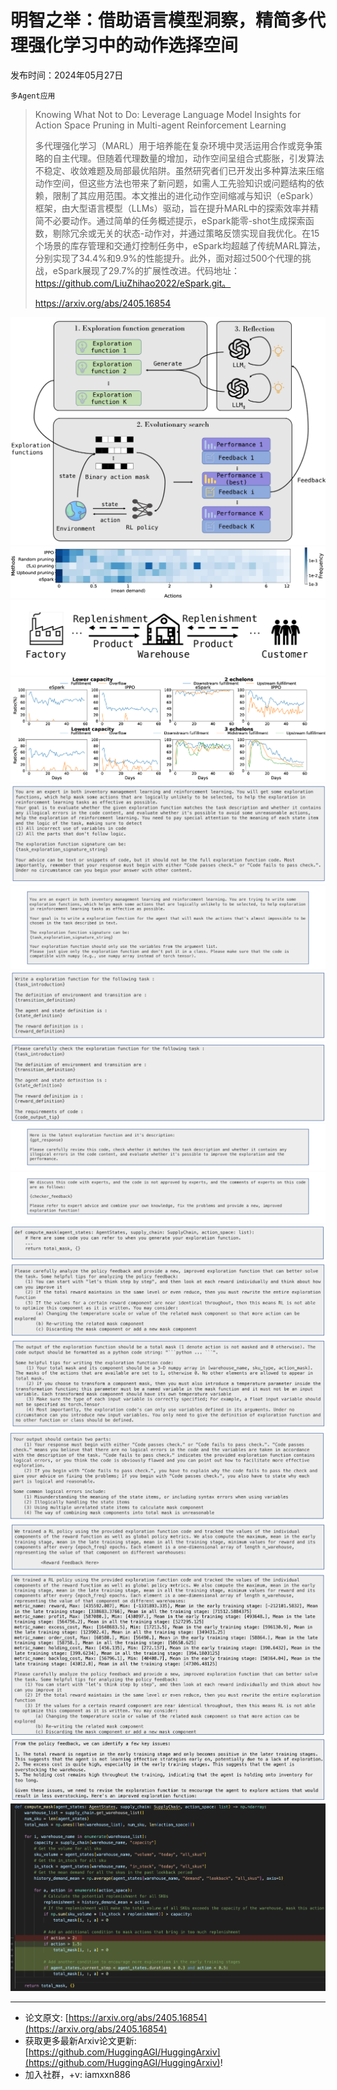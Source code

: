 # 明智之举：借助语言模型洞察，精简多代理强化学习中的动作选择空间
发布时间：2024年05月27日

`多Agent应用`
> Knowing What Not to Do: Leverage Language Model Insights for Action Space Pruning in Multi-agent Reinforcement Learning
>
> 多代理强化学习（MARL）用于培养能在复杂环境中灵活运用合作或竞争策略的自主代理。但随着代理数量的增加，动作空间呈组合式膨胀，引发算法不稳定、收敛难题及局部最优陷阱。虽然研究者们已开发出多种算法来压缩动作空间，但这些方法也带来了新问题，如需人工先验知识或问题结构的依赖，限制了其应用范围。本文推出的进化动作空间缩减与知识（eSpark）框架，由大型语言模型（LLMs）驱动，旨在提升MARL中的探索效率并精简不必要动作。通过简单的任务概述提示，eSpark能零-shot生成探索函数，剔除冗余或无关的状态-动作对，并通过策略反馈实现自我优化。在15个场景的库存管理和交通灯控制任务中，eSpark均超越了传统MARL算法，分别实现了34.4%和9.9%的性能提升。此外，面对超过500个代理的挑战，eSpark展现了29.7%的扩展性改进。代码地址：https://github.com/LiuZhihao2022/eSpark.git。
>
> https://arxiv.org/abs/2405.16854

![](https://raw.githubusercontent.com/HuggingAGI/HuggingArxiv/main/paper_images/2405.16854/x1.png)
![](https://raw.githubusercontent.com/HuggingAGI/HuggingArxiv/main/paper_images/2405.16854/x2.png)
![](https://raw.githubusercontent.com/HuggingAGI/HuggingArxiv/main/paper_images/2405.16854/x3.png)
![](https://raw.githubusercontent.com/HuggingAGI/HuggingArxiv/main/paper_images/2405.16854/x4.png)
![](https://raw.githubusercontent.com/HuggingAGI/HuggingArxiv/main/paper_images/2405.16854/x5.png)
![](https://raw.githubusercontent.com/HuggingAGI/HuggingArxiv/main/paper_images/2405.16854/x6.png)
![](https://raw.githubusercontent.com/HuggingAGI/HuggingArxiv/main/paper_images/2405.16854/x7.png)
![](https://raw.githubusercontent.com/HuggingAGI/HuggingArxiv/main/paper_images/2405.16854/x8.png)
![](https://raw.githubusercontent.com/HuggingAGI/HuggingArxiv/main/paper_images/2405.16854/x9.png)
![](https://raw.githubusercontent.com/HuggingAGI/HuggingArxiv/main/paper_images/2405.16854/x10.png)
![](https://raw.githubusercontent.com/HuggingAGI/HuggingArxiv/main/paper_images/2405.16854/x11.png)
![](https://raw.githubusercontent.com/HuggingAGI/HuggingArxiv/main/paper_images/2405.16854/x12.png)
![](https://raw.githubusercontent.com/HuggingAGI/HuggingArxiv/main/paper_images/2405.16854/x13.png)
![](https://raw.githubusercontent.com/HuggingAGI/HuggingArxiv/main/paper_images/2405.16854/x14.png)
![](https://raw.githubusercontent.com/HuggingAGI/HuggingArxiv/main/paper_images/2405.16854/x15.png)
![](https://raw.githubusercontent.com/HuggingAGI/HuggingArxiv/main/paper_images/2405.16854/x16.png)
![](https://raw.githubusercontent.com/HuggingAGI/HuggingArxiv/main/paper_images/2405.16854/x17.png)
![](https://raw.githubusercontent.com/HuggingAGI/HuggingArxiv/main/paper_images/2405.16854/eSpark_improvement.png)

<hr />

- 论文原文: [https://arxiv.org/abs/2405.16854](https://arxiv.org/abs/2405.16854)
- 获取更多最新Arxiv论文更新: [https://github.com/HuggingAGI/HuggingArxiv](https://github.com/HuggingAGI/HuggingArxiv)!
- 加入社群，+v: iamxxn886